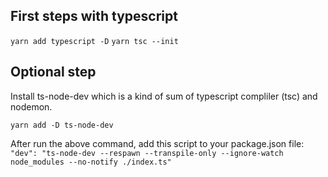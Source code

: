## First steps with typescript

```yarn add typescript -D```
```yarn tsc --init```

## Optional step
Install ts-node-dev which is a kind of sum of typescript compliler (tsc) and nodemon.

```yarn add -D ts-node-dev```

After run the above command, add this script to your package.json file: `"dev": "ts-node-dev --respawn --transpile-only --ignore-watch node_modules --no-notify ./index.ts"`
